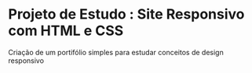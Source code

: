 # Projeto de Estudo : Site Responsivo com HTML e CSS 
Criação de um portifólio simples para estudar conceitos de design responsivo
